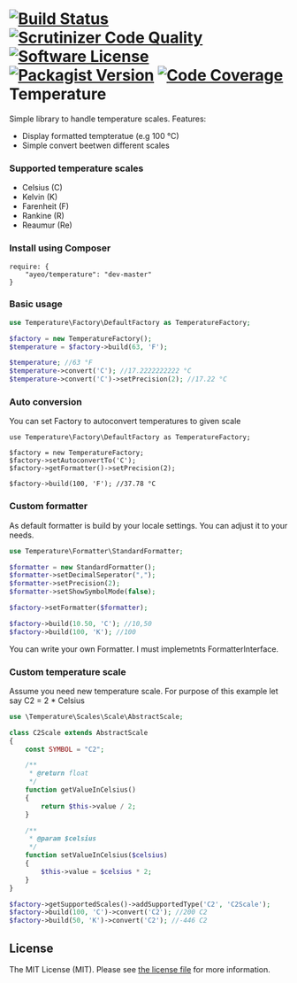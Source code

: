 [![Build Status](http://img.shields.io/travis/ayeo/temperature.svg?style=flat-square)](https://travis-ci.org/ayeo/temperature)
[![Scrutinizer Code Quality](http://img.shields.io/scrutinizer/g/ayeo/temperature.svg?style=flat-square)](https://scrutinizer-ci.com/g/ayeo/temperature/build-status/master)
[![Software License](https://img.shields.io/badge/license-MIT-brightgreen.svg?style=flat-square)](license.md)
[![Packagist Version](https://img.shields.io/packagist/v/ayeo/temperature.svg?style=flat-square)](https://packagist.org/packages/ayeo/temperature)
[![Code Coverage](https://img.shields.io/scrutinizer/coverage/g/ayeo/temperature/master.svg?style=flat-square)](https://scrutinizer-ci.com/g/ayeo/temperature/?branch=master)
Temperature
===========

Simple library to handle temperature scales. Features:
* Display formatted tempteratue (e.g 100 °C)
* Simple convert beetwen different scales

### Supported temperature scales
* Celsius (C)
* Kelvin (K)
* Farenheit (F)
* Rankine (R)
* Reaumur (Re)

### Install using Composer
```
require: {
	"ayeo/temperature": "dev-master"
}
```

### Basic usage
```php
use Temperature\Factory\DefaultFactory as TemperatureFactory;

$factory = new TemperatureFactory();
$temperature = $factory->build(63, 'F');

$temperature; //63 °F
$temperature->convert('C'); //17.2222222222 °C
$temperature->convert('C')->setPrecision(2); //17.22 °C
```

### Auto conversion
You can set Factory to autoconvert temperatures to given scale
```
use Temperature\Factory\DefaultFactory as TemperatureFactory;

$factory = new TemperatureFactory;
$factory->setAutoconvertTo('C');
$factory->getFormatter()->setPrecision(2);

$factory->build(100, 'F'); //37.78 °C
```

### Custom formatter
As default formatter is build by your locale settings. You can adjust it to your needs.
```php
use Temperature\Formatter\StandardFormatter;

$formatter = new StandardFormatter();
$formatter->setDecimalSeperator(",");
$formatter->setPrecision(2);
$formatter->setShowSymbolMode(false);

$factory->setFormatter($formatter);

$factory->build(10.50, 'C'); //10,50
$factory->build(100, 'K'); //100
```
You can write your own Formatter. I must implemetnts FormatterInterface.

### Custom temperature scale
Assume you need new temperature scale. For purpose of this example let say C2 = 2 * Celsius
```php
use \Temperature\Scales\Scale\AbstractScale;

class C2Scale extends AbstractScale
{
	const SYMBOL = "C2";

	/**
	 * @return float
	 */
	function getValueInCelsius()
	{
		return $this->value / 2;
	}

	/**
	 * @param $celsius
	 */
	function setValueInCelsius($celsius)
	{
		$this->value = $celsius * 2;
	}
}

$factory->getSupportedScales()->addSupportedType('C2', 'C2Scale');
$factory->build(100, 'C')->convert('C2'); //200 C2
$factory->build(50, 'K')->convert('C2'); //-446 C2
```

## License
The MIT License (MIT). Please see [the license file](license.md) for more information.
